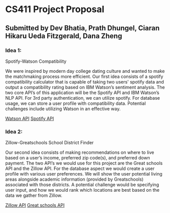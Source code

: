 # CS411 Project Proposal
## Submitted by Dev Bhatia, Prath Dhungel, Ciaran Hikaru Ueda Fitzgerald, Dana Zheng


### Idea 1:
Spotify-Watson Compatibility

We were inspired by modern day college dating culture and wanted to make the matchmaking process more efficient. Our first idea consists of a spotify compatibility calculator that is capable of taking two users' spotify data and output a compatibility rating based on IBM Watson’s sentiment analysis. The two core API’s of this application will be the Spotify API and IBM Watson’s NLP API. For 3rd party authentication, we can utilize spotify. For database usage, we can store a user profile with compatibility data. Potential challenges include utilizing Watson in an effective way. 

[Watson API](https://www.ibm.com/cloud/watson-natural-language-understanding)
[Spotify API](https://developer.spotify.com/documentation/web-api/)


### Idea 2: 
Zillow-Greatschools School District Finder

Our second idea consists of making recommendations on where to live based on a user’s income, preferred zip code(s), and preferred down payment. The two API’s we would use for this project are the Great schools API and the Zillow API. For the database aspect we would create a user profile with various user preferences. We will show the user potential living areas alongside academic information (provided by Greatschools) associated with those districts. A potential challenge would be specifying user input, and how we would rank which locations are best based on the data we gather from Zillow.


[Zillow API](https://www.zillow.com/howto/api/APIOverview.htm)
[Great schools API](https://www.greatschools.org/api/)



